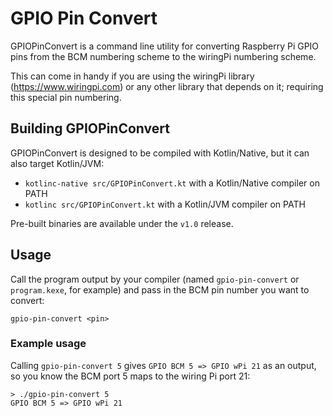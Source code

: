# GPIO Pin Convert
GPIOPinConvert is a command line utility for converting Raspberry Pi GPIO pins from the BCM numbering scheme to the wiringPi numbering scheme.

This can come in handy if you are using the wiringPi library (https://www.wiringpi.com) or any other library that depends on it; requiring this special pin numbering.

## Building GPIOPinConvert

GPIOPinConvert is designed to be compiled with Kotlin/Native, but it can also target Kotlin/JVM:

- `kotlinc-native src/GPIOPinConvert.kt` with a Kotlin/Native compiler on PATH
- `kotlinc src/GPIOPinConvert.kt` with a Kotlin/JVM compiler on PATH

Pre-built binaries are available under the `v1.0` release.

## Usage

Call the program output by your compiler (named `gpio-pin-convert` or `program.kexe`, for example) and pass in the BCM pin number you want to convert:
```
gpio-pin-convert <pin>
```

### Example usage
Calling `gpio-pin-convert 5` gives `GPIO BCM 5 => GPIO wPi 21` as an output, so you know the BCM port 5 maps to the wiring Pi port 21:
```shell
> ./gpio-pin-convert 5
GPIO BCM 5 => GPIO wPi 21
```
